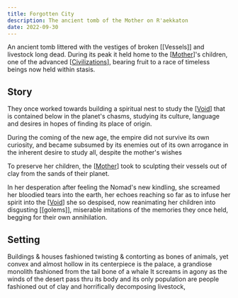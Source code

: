 ```yaml
---
title: Forgotten City
description: The ancient tomb of the Mother on R'aekkaton
date: 2022-09-30
---
```


An ancient tomb littered with the vestiges of broken [[Vessels]] and livestock long dead.
During its peak it held home to the [[Mother]]'s children, one of the advanced [[Civilizations]], bearing fruit to a race of timeless beings now held within stasis.

## Story

They once worked towards building a spiritual nest to study the [[Void]] that is contained below in the planet's chasms, studying its culture, language and desires in hopes of finding its place of origin.

During the coming of the new age, the empire did not survive its own curiosity, and became subsumed by its enemies out of its own arrogance in the inherent desire to study all, despite the mother's wishes

To preserve her children, the [[Mother]] took to sculpting their vessels out of clay from the sands of their planet.

In her desperation after feeling the Nomad's new kindling, she screamed her bloodied tears into the earth, her echoes reaching so far as to infuse her spirit into the [[Void]] she so despised, now reanimating her children into disgusting [[golems]], miserable imitations of the memories they once held, begging for their own annihilation.

## Setting

Buildings & houses fashioned twisting & contorting as bones of animals, yet convex and almost hollow
in its centerpiece is the palace, a grandiose monolith fashioned from the tail bone of a whale
It screams in agony as the winds of the desert pass thru its body
and its only population are people fashioned out of clay and horrifically decomposing livestock,

[Mother]: Mother.md "Mother"
[Civilizations]: Civilizations.md "Civilizations"
[Void]: Void.md "Void"

